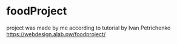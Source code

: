 # foodProject
project was made by me according to tutorial by Ivan Petrichenko
https://webdesign.alab.pw/foodproject/
